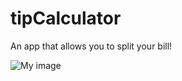 tipCalculator
=============

An app that allows you to split your bill!


![My image](https://raw.github.com/mariodelgado/tipCalculator/master/screenshot.png)
